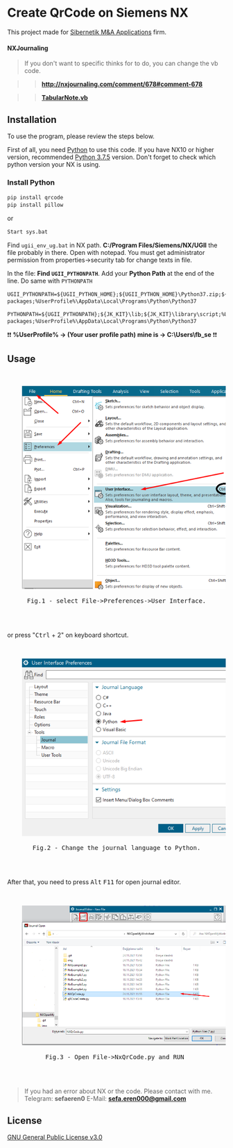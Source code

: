 # Create QrCode on Siemens NX

This project made for [Sibernetik M&A Applications](https://sibernetik.com.tr) firm.
#### NXJournaling

> If you don't want to specific thinks for to do, you can change the vb code.

>> **http://nxjournaling.com/comment/678#comment-678**

>> [**TabularNote.vb**](https://github.com/riatorz/NXOpenMyWorksheet/blob/master/TabularNotes.vb)

## Installation

To use the program, please review the steps below.

First of all, you need [Python](https://www.python.org) to use this code. If you have NX10 or higher version, recommended [Python 3.7.5](https://www.python.org/downloads/release/python-375/) version. Don't forget to check which python version your NX is using.

### **Install Python**


```bash
pip install qrcode
pip install pillow
```
or
```bash
Start sys.bat
```


Find `ugii_env_ug.bat` in NX path. **C:/Program Files/Siemens/NX/UGII** the file probably in there.
Open with notepad.
You must get administrator permission from properties->security tab for change texts in file.

In the file: **Find `UGII_PYTHONPATH`**. Add your **Python Path** at the end of the line.
Do same with `PYTHONPATH`
```
UGII_PYTHONPATH=${UGII_PYTHON_HOME};${UGII_PYTHON_HOME}\Python37.zip;${UGCHECKMATE_DIR}\python;%UserProfile%\AppData\Local\Programs\Python\Python37\Lib\site-packages;%UserProfile%\AppData\Local\Programs\Python\Python37
```


```
PYTHONPATH=${UGII_PYTHONPATH};${JK_KIT}\lib;${JK_KIT}\library\script;%UserProfile%\AppData\Local\Programs\Python\Python37\Lib\site-packages;%UserProfile%\AppData\Local\Programs\Python\Python37
```
❗❗ **%UserProfile% -> (Your user profile path) mine is -> C:\Users\fb_se** ❗❗

## Usage

<pre>
  <center>
    <img src=".\\img\\img1.png" width="500">
    <figcaption>Fig.1 - select File->Preferences->User Interface.</figcaption>
  </center>                  
</pre>

or press "<kbd>Ctrl</kbd> + 2" on keyboard shortcut.

<pre>
  <center>
    <img src=".\\img\\img2.png" width="500">
    <figcaption>Fig.2 - Change the journal language to Python.</figcaption>
  </center>                  
</pre>

After that, you need to press <kbd>Alt</kbd> <kbd>F11</kbd> for open journal editor.

<pre>
  <center>
    <img src=".\\img\\img3.png" width="500">
    <figcaption>Fig.3 - Open File->NxQrCode.py and RUN </figcaption>
  </center>                  
</pre>

> If you had an error about NX or the code. Please contact with me. Telegram: **sefaeren0** E-Mail: **sefa.eren000@gmail.com**



## License
[GNU General Public License v3.0](https://www.gnu.org/licenses/gpl-3.0.en.html)
